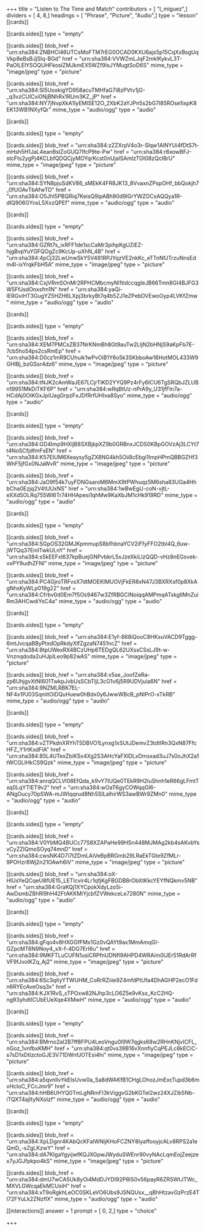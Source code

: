 +++
title = "Listen to The Time and Match"
contributors = [ "l_miguez",]
dividers = [ 4, 8,]
headings = [ "Phrase", "Picture", "Audio",]
type = "lesson"
[[cards]]

[[cards.sides]]
type = "empty"

[[cards.sides]]
blob_href = "urn:sha384:ZNBHCl46UTCsMoFTM7rEG0OCAD0KXU6ajs5p15CqXxBsgUqVkp8eBsBJjSlq-BGd"
href = "urn:sha384:VVWZmLJqF2mklKykvL3T-PaOlLElYSOQUHFkoslZMJkmEX5WZf9lsJYMugtSoD6S"
mime_type = "image/jpeg"
type = "picture"

[[cards.sides]]
blob_href = "urn:sha384:Sl5UoxkigYD958acuTMHfaG7i8zPVtv1jG-_q3vzCUICxi0NjBNhRx1RUm3KZ_jP"
href = "urn:sha384:NY7jNvpXkA1IyEMlSE12O_2XbK2aYJPn5s2bG7l85ROse1ixpK8EK13WB1NXyfQr"
mime_type = "audio/ogg"
type = "audio"

[[cards]]

[[cards.sides]]
type = "empty"

[[cards.sides]]
blob_href = "urn:sha384:zZZXrpV4o3r-Slqw1AlNYUi4fDtS7t-mHsh5H1JaL4eanBsIZoGUQ7lfcP9te-Pw"
href = "urn:sha384:r6xowBFJ-stcFts2ygPj4KCLbfQDQCjyMOYqrKcst0nUjalSAmlzTGt08zQcI8rU"
mime_type = "image/jpeg"
type = "picture"

[[cards.sides]]
blob_href = "urn:sha384:SYN8pjuSdKV86_sMEkK4FR8JK13_8VvaxnZPspOHf_bbQokjh7_0fUOAvTbAfwTD"
href = "urn:sha384:O5JhI5PBQRiq7KeisQ9ipABh90d9IGrYWZOCxAQQya1R-dIQ906GYnsL5XxzQPEf"
mime_type = "audio/ogg"
type = "audio"

[[cards]]

[[cards.sides]]
type = "empty"

[[cards.sides]]
blob_href = "urn:sha384:GZRt7s_ixRFF1de1scCaMr3pihpKgUZiEZ-hjgBvpYuYGFQOgZc9KcUp-uXhN_4B"
href = "urn:sha384:4pCj32LwUnwSkY5V481RPJYqzVE2nkKc_eTTnNfJTrzuNnsEdm4I-ixYrqkFbH5A"
mime_type = "image/jpeg"
type = "picture"

[[cards.sides]]
blob_href = "urn:sha384:CsjVRmSOnMr2RPHCMbcmyNl1tidccqgleJB66Tmn8GI4BJFG3W5FfJsdOnxsfm1N"
href = "urn:sha384:yaQi-IERGviHT3GugYZ5HZH6LXpj3brkyBt7q4b5ZJ1eZPebDVEwoOyp4LVKfZmw"
mime_type = "audio/ogg"
type = "audio"

[[cards]]

[[cards.sides]]
type = "empty"

[[cards.sides]]
blob_href = "urn:sha384:XEM7PMCsZB37NrKNmBh8Gt9auTw2LIjN2bHNjS9aKpFb7E-7cb5ho54ps2csRmEp"
href = "urn:sha384:D0cz1mR9CUhuik1wPvOiB1Y6o5k3SKbboAw16HotMOL433W9GHIBj_bzGSsr4dz6"
mime_type = "image/jpeg"
type = "picture"

[[cards.sides]]
blob_href = "urn:sha384:tNJK2cAmWaJE67LCjrTIKD2YYQ9Pz4rFy6ICU6TgSRQbJZLUBn19951MkDiTKF6P"
href = "urn:sha384:wRqBtUz-nPrA9y_U31jfFln7a-HCdAj0OIKGxJpIUagGrpzFxJDfRrfUHIva8Syo"
mime_type = "audio/ogg"
type = "audio"

[[cards]]

[[cards.sides]]
type = "empty"

[[cards.sides]]
blob_href = "urn:sha384:GD4Imp9HXljB8SXBjkpXZ9b0GRBnxJCDS0KBpGOVzAj3LCYt7t4NoSCfjdfmFsEN"
href = "urn:sha384:K57EIUM6Xeaysy5gZX8NG4kh5Oii8cEbgi1lmpHPmQBBGZHf3WhF5jfGx0NJaWvR"
mime_type = "image/jpeg"
type = "picture"

[[cards.sides]]
blob_href = "urn:sha384:JaO9f54k7uyFDNGsaroM6MmX9tPWhuqz5M6sha83UGa4HhbCha0Ezjq2V4tUUxNS"
href = "urn:sha384:1wBwEgU-coN-vjtL-eXXd5OLRq755WI6Tr74HHApesi1qhMw9KaXbJM1cHk919RD"
mime_type = "audio/ogg"
type = "audio"

[[cards]]

[[cards.sides]]
type = "empty"

[[cards.sides]]
blob_href = "urn:sha384:SGpOS32GMJKpmmupS8bfhbnaYCV2iFfyFFO2tbl4Q_6uw-jWTQq37EnilTwkULnY"
href = "urn:sha384:s5kEEFxl637kpBuejGNPvbkrL5xJzeXkiLlzQQD-vHz8nEGsvek-vxPY9udhZFNl"
mime_type = "image/jpeg"
type = "picture"

[[cards.sides]]
blob_href = "urn:sha384:PC4GjroTRFvsX7dtMOEKIMUOVjFkER8xN47J3BXRXsf0p8XkAgNhsKyWLp019g22"
href = "urn:sha384:Cfrbv0d0Em7f5Os9467w3ZfRBGCINoiqqAMPmqATskglIMnZuiRm3AHCwdiYsC4a"
mime_type = "audio/ogg"
type = "audio"

[[cards]]

[[cards.sides]]
type = "empty"

[[cards.sides]]
blob_href = "urn:sha384:E1yf-868iQooC8HKsuVACD9Tggg-6mtJvcqaBByPtxdOpRkdyXlfZgzaN7451ncZ"
href = "urn:sha384:8tpUWexRX4BCzUHp6TEDgQL62UXssCSsLJ9t-w-Vnznqdoda2uHJpILeo9p82wAS"
mime_type = "image/jpeg"
type = "picture"

[[cards.sides]]
blob_href = "urn:sha384:x5se_JoofZeRa-zp6UhjgvXtNI601TwkpJvbUsSCbTljL3cG1v6j5R9UDVjuia6N"
href = "urn:sha384:9NZMLRBK7EL-NF4x1PJ03SqniitOiDQuHuew0hBdx0y6JwwWBcB_pNlPrO-xTkRB"
mime_type = "audio/ogg"
type = "audio"

[[cards]]

[[cards.sides]]
type = "empty"

[[cards.sides]]
blob_href = "urn:sha384:vZTPkdnXRYhT5DBVO1Lynxg1xSUtJDemvZ3tdtIRn3QxN87FfcHFZ_Y1rtKxdFlA"
href = "urn:sha384:85L4UTexZbiKSx4Xg2S3AHcYaFXlDLxDmsxad3uJ7s0oJhX2a1tWCGLlHkCS9Qzk"
mime_type = "image/jpeg"
type = "picture"

[[cards.sides]]
blob_href = "urn:sha384:anrqQCLVl08EfQda_k9vY7IUQe0TEkR9H2IuShnh1eR66gLFmtTxq0LqYTlET9v2"
href = "urn:sha384:wOaT6gyCOWqqGl6-ANgOucy70pSWA-mJWIqqrud8Nh5SILalhirWS3awBWr9ZMn0"
mime_type = "audio/ogg"
type = "audio"

[[cards]]

[[cards.sides]]
type = "empty"

[[cards.sides]]
blob_href = "urn:sha384:V0YbMQ4BUCc77S8XZAPaHe99HSn448MJMAg2kb4sAKvbYsvCyZZIQmoSOyq74mnD"
href = "urn:sha384:cwsNK4D7i7tZDmLAiVeBpBRGmb29LRaEkTGte9ZfMLr-9POHzr8Wj2n21OAwh6iV"
mime_type = "image/jpeg"
type = "picture"

[[cards.sides]]
blob_href = "urn:sha384:oX-HlUsYeQCqeU8fUE15_LETIcvir4Lr1qfjKgFBGDB8rObXtKkcYEYfNQkmv5NB"
href = "urn:sha384:GraKQj1XYCpokXdyLzo5i-AwDsmbZBhRl9hH42FtAKKMiYjcbfZVWekceLe7280N"
mime_type = "audio/ogg"
type = "audio"

[[cards]]

[[cards.sides]]
type = "empty"

[[cards.sides]]
blob_href = "urn:sha384:gFqo4v8HXGGfFMx1Gz0vQAYt9ax1MmAmqGI-GZpcMT6N9Noy4_xX-f-4DG7ErI6u"
href = "urn:sha384:9MKFTLuCUFN1usiCRPfnUDNfl9AHPD4WRAim0lJEr51RdArRfVF9fJvoIKZq_Aj2"
mime_type = "image/jpeg"
type = "picture"

[[cards.sides]]
blob_href = "urn:sha384:6Sc3qityYTWUHM_CoRrRZiiie9Z4mfdPtUfa4DhAGHP2ecO1Fdn6RYEcAveOsq3x"
href = "urn:sha384:KJX1RvS_cTPOxw82NJhp3cLO6Z5e9vKsx_KcC2HQ-ng93yhdtICUbEUeXqe4XMwH"
mime_type = "audio/ogg"
type = "audio"

[[cards]]

[[cards.sides]]
type = "empty"

[[cards.sides]]
blob_href = "urn:sha384:BMrno2aI2B7ff8FPU4LeoVngu0l9W7qgks68w2RHnKNjvICFL_nGoz_1vnfbxKMH"
href = "urn:sha384:qt0vs39B16vXnnfiyCqPEJLc8kECiC-s7sD1xDtlzctoGJE3V71DWnfJOTEsi4hi"
mime_type = "image/jpeg"
type = "picture"

[[cards.sides]]
blob_href = "urn:sha384:a5qvnllvYkEIsUvw0a_Sa8dWAKfB1CHgLOhozJmExcTupd3b6mvHcIoC_FCcJmr9"
href = "urn:sha384:hHB6UHYQ0TmLgNRmFI3kViggvG2bKGTel2wz24XJZib5Nb-iTQXT4ajItyNXoIzf"
mime_type = "audio/ogg"
type = "audio"

[[cards]]

[[cards.sides]]
type = "empty"

[[cards.sides]]
blob_href = "urn:sha384:XpLDgnr4KAbQcKFaIWNijKHoFCZNY8IyaffooyjcALv8RPS2a1eQmD_-sZgLKzwY"
href = "urn:sha384:dA7KIgaYgyijwfKQJXGpwJWyduSWEnr90vyNAcLqmEojZeejzex7yJGJfpkpo4kS"
mime_type = "image/jpeg"
type = "picture"

[[cards.sides]]
blob_href = "urn:sha384:dmU7wCA5Uk8yOi4MdDJYDI92P8IS0v56payR6ZRSWtJTWc_MXVLGWcqaEkMCUsiH"
href = "urn:sha384:xT9oRgkhLeOC0SKLeVO6Ubs9JSNQUsx__qBhHtzavGzPrzE4TI72FYuLk2ZNzflX"
mime_type = "audio/ogg"
type = "audio"

[[interactions]]
answer = 1
prompt = [ 0, 2,]
type = "choice"

+++
